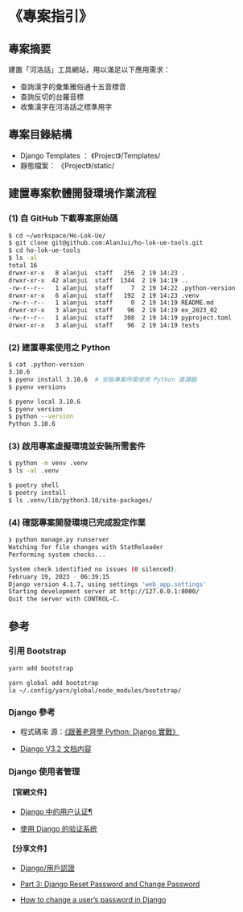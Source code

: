 <!-- markdownlint-disable MD024 no-duplicate-heading/no-duplicate-header -->
<!-- markdownlint-disable MD043 required-headings/required-headers  -->

# 《專案指引》

## 專案摘要

建置「河洛話」工具網站，用以滿足以下應用需求：

- 查詢漢字的彙集雅俗通十五音標音
- 查詢反切的台羅音標
- 收集漢字在河洛話之標準用字

## 專案目錄結構

- Django Templates ： 《Project》/Templates/
- 靜態檔案： 《Project》/static/

## 建置專案軟體開發環境作業流程

### (1) 自 GitHub 下載專案原始碼

```sh
$ cd ~/workspace/Ho-Lok-Ue/
$ git clone git@github.com:AlanJui/ho-lok-ue-tools.git
$ cd ho-lok-ue-tools
$ ls -al
total 16
drwxr-xr-x   8 alanjui  staff   256  2 19 14:23 .
drwxr-xr-x  42 alanjui  staff  1344  2 19 14:19 ..
-rw-r--r--   1 alanjui  staff     7  2 19 14:22 .python-version
drwxr-xr-x   6 alanjui  staff   192  2 19 14:23 .venv
-rw-r--r--   1 alanjui  staff     0  2 19 14:19 README.md
drwxr-xr-x   3 alanjui  staff    96  2 19 14:19 ex_2023_02
-rw-r--r--   1 alanjui  staff   308  2 19 14:19 pyproject.toml
drwxr-xr-x   3 alanjui  staff    96  2 19 14:19 tests
```

### (2) 建置專案使用之 Python

```sh
$ cat .python-version
3.10.6
$ pyenv install 3.10.6  # 安裝專案所需使用 Python 直譯器
$ pyenv versions

$ pyenv local 3.10.6
$ pyenv version
$ python --version
Python 3.10.6
```

### (3) 啟用專案虛擬環境並安裝所需套件

```sh
$ python -m venv .venv
$ ls -al .venv

$ poetry shell
$ poetry install
$ ls .venv/lib/python3.10/site-packages/
```

### (4) 確認專案開發環境已完成設定作業

```sh
❯ python manage.py runserver
Watching for file changes with StatReloader
Performing system checks...

System check identified no issues (0 silenced).
February 19, 2023 - 06:39:15
Django version 4.1.7, using settings 'web_app.settings'
Starting development server at http://127.0.0.1:8000/
Quit the server with CONTROL-C.
```

## 參考

### 引用 Bootstrap

```sh
yarn add bootstrap
```

```sh
yarn global add bootstrap
la ~/.config/yarn/global/node_modules/bootstrap/
```

### Django 參考

- 程式碼來
  源：[《跟著老齊學 Python: Django 實戰》](https://github.com/qiwsir/DjangoPracticeProject)

- [Django V3.2 文档内容](https://docs.djangoproject.com/zh-hans/3.2/contents/)

### Django 使用者管理

#### **【官網文件】**

- [Django 中的用户认证¶](https://docs.djangoproject.com/zh-hans/3.2/topics/auth/)

- [使用 Django 的验证系统](https://docs.djangoproject.com/zh-hans/3.2/topics/auth/default/)

#### **【分享文件】**

- [Django/用戶認證](https://zh.wikibooks.org/zh-tw/Django/%E7%94%A8%E6%88%B7%E8%AE%A4%E8%AF%81)

- [Part 3: Django Reset Password and Change Password](https://techpluslifestyle.com/technology/django-reset-password/)

- [How to change a user’s password in Django](https://canbaysal.com/2018/10/how-to-change-a-users-password-in-django/)
